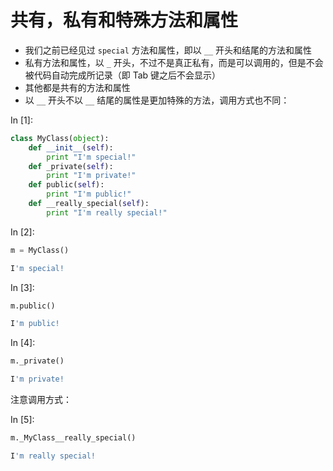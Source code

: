 # 共有，私有和特殊方法和属性

*   我们之前已经见过 `special` 方法和属性，即以 `__` 开头和结尾的方法和属性
*   私有方法和属性，以 `_` 开头，不过不是真正私有，而是可以调用的，但是不会被代码自动完成所记录（即 Tab 键之后不会显示）
*   其他都是共有的方法和属性
*   以 `__` 开头不以 `__` 结尾的属性是更加特殊的方法，调用方式也不同：

In [1]:

```py
class MyClass(object):
    def __init__(self):
        print "I'm special!"
    def _private(self):
        print "I'm private!"
    def public(self):
        print "I'm public!"
    def __really_special(self):
        print "I'm really special!"

```

In [2]:

```py
m = MyClass()

```

```py
I'm special!

```

In [3]:

```py
m.public()

```

```py
I'm public!

```

In [4]:

```py
m._private()

```

```py
I'm private!

```

注意调用方式：

In [5]:

```py
m._MyClass__really_special()

```

```py
I'm really special!

```